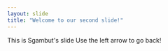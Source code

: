 ```yaml
---
layout: slide
title: "Welcome to our second slide!"
---
```

This is Sgambut's slide
Use the left arrow to go back!
